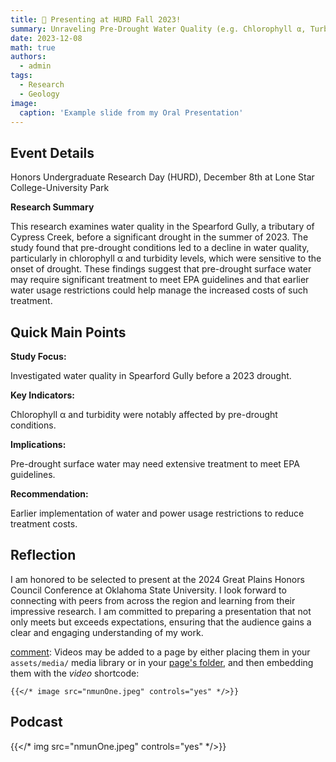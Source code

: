 ```yaml
---
title: 🎉 Presenting at HURD Fall 2023!
summary: Unraveling Pre-Drought Water Quality (e.g. Chlorophyll α, Turbity, Specific Conductivity) using the Spearford Gully, Houston, Texas
date: 2023-12-08
math: true
authors:
  - admin
tags:
  - Research
  - Geology
image:
  caption: 'Example slide from my Oral Presentation'
---
```

## Event Details

Honors Undergraduate Research Day (HURD), December 8th at Lone Star College-University Park

**Research Summary**

This research examines water quality in the Spearford Gully, a tributary of Cypress Creek, before a significant drought in the summer of 2023. The study found that pre-drought conditions led to a decline in water quality, particularly in chlorophyll α and turbidity levels, which were sensitive to the onset of drought. These findings suggest that pre-drought surface water may require significant treatment to meet EPA guidelines and that earlier water usage restrictions could help manage the increased costs of such treatment.

## Quick Main Points

**Study Focus:**

Investigated water quality in Spearford Gully before a 2023 drought.

**Key Indicators:**

Chlorophyll α and turbidity were notably affected by pre-drought conditions.

**Implications:**

Pre-drought surface water may need extensive treatment to meet EPA guidelines.

**Recommendation:**

Earlier implementation of water and power usage restrictions to reduce treatment costs.

## Reflection

I am honored to be selected to present at the 2024 Great Plains Honors Council Conference at Oklahoma State University. I look forward to connecting with peers from across the region and learning from their impressive research. I am committed to preparing a presentation that not only meets but exceeds expectations, ensuring that the audience gains a clear and engaging understanding of my work.

[comment]: v

[comment]: Videos may be added to a page by either placing them in your `assets/media/` media library or in your [page's folder](https://gohugo.io/content-management/page-bundles/), and then embedding them with the _video_ shortcode:

    {{</* image src="nmunOne.jpeg" controls="yes" */>}}

## Podcast
  
   {{</* img src="nmunOne.jpeg" controls="yes" */>}}
